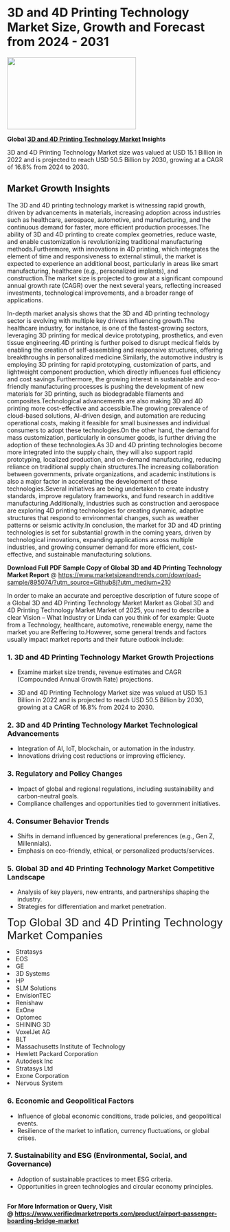 <H1>3D and 4D Printing Technology Market Size, Growth and Forecast from 2024 - 2031</H1><img class="aligncenter size-medium wp-image-584254" src="https://thirdeyenews.in/wp-content/uploads/2024/09/Global-Market-Research-300x168.jpeg" alt="" width="300" height="168" /><p><strong>Global&nbsp;<a href="https://www.marketsizeandtrends.com/download-sample/895074/?utm_source=Github8j?utm_medium=210">3D and 4D Printing Technology Market</a> Insights</strong></p><p>3D and 4D Printing Technology Market size was valued at USD 15.1 Billion in 2022 and is projected to reach USD 50.5 Billion by 2030, growing at a CAGR of 16.8% from 2024 to 2030.</p><p><h2>Market Growth Insights</h2> <p>The 3D and 4D printing technology market is witnessing rapid growth, driven by advancements in materials, increasing adoption across industries such as healthcare, aerospace, automotive, and manufacturing, and the continuous demand for faster, more efficient production processes.The ability of 3D and 4D printing to create complex geometries, reduce waste, and enable customization is revolutionizing traditional manufacturing methods.Furthermore, with innovations in 4D printing, which integrates the element of time and responsiveness to external stimuli, the market is expected to experience an additional boost, particularly in areas like smart manufacturing, healthcare (e.g., personalized implants), and construction.The market size is projected to grow at a significant compound annual growth rate (CAGR) over the next several years, reflecting increased investments, technological improvements, and a broader range of applications.</p> <p>In-depth market analysis shows that the 3D and 4D printing technology sector is evolving with multiple key drivers influencing growth.The healthcare industry, for instance, is one of the fastest-growing sectors, leveraging 3D printing for medical device prototyping, prosthetics, and even tissue engineering.4D printing is further poised to disrupt medical fields by enabling the creation of self-assembling and responsive structures, offering breakthroughs in personalized medicine.Similarly, the automotive industry is employing 3D printing for rapid prototyping, customization of parts, and lightweight component production, which directly influences fuel efficiency and cost savings.Furthermore, the growing interest in sustainable and eco-friendly manufacturing processes is pushing the development of new materials for 3D printing, such as biodegradable filaments and composites.Technological advancements are also making 3D and 4D printing more cost-effective and accessible.The growing prevalence of cloud-based solutions, AI-driven design, and automation are reducing operational costs, making it feasible for small businesses and individual consumers to adopt these technologies.On the other hand, the demand for mass customization, particularly in consumer goods, is further driving the adoption of these technologies.As 3D and 4D printing technologies become more integrated into the supply chain, they will also support rapid prototyping, localized production, and on-demand manufacturing, reducing reliance on traditional supply chain structures.The increasing collaboration between governments, private organizations, and academic institutions is also a major factor in accelerating the development of these technologies.Several initiatives are being undertaken to create industry standards, improve regulatory frameworks, and fund research in additive manufacturing.Additionally, industries such as construction and aerospace are exploring 4D printing technologies for creating dynamic, adaptive structures that respond to environmental changes, such as weather patterns or seismic activity.In conclusion, the market for 3D and 4D printing technologies is set for substantial growth in the coming years, driven by technological innovations, expanding applications across multiple industries, and growing consumer demand for more efficient, cost-effective, and sustainable manufacturing solutions.</p> <p><span class=""><strong>Download Full PDF Sample Copy of Global 3D and 4D Printing Technology Market Report</strong> @ <a href="https://www.marketsizeandtrends.com/download-sample/895074/?utm_source=Github8j?utm_medium=210" target="_blank">https://www.marketsizeandtrends.com/download-sample/895074/?utm_source=Github8j?utm_medium=210</a></span></p><p>In order to make an accurate and perceptive description of future scope of a Global&nbsp;3D and 4D Printing Technology Market Market as Global&nbsp;3D and 4D Printing Technology Market Market of 2025, you need to describe a clear Vision &ndash; What Industry or Linda can you think of for example: Quote from a Technology, healthcare, automotive, renewable energy, name the market you are Reffering to.However, some general trends and factors usually impact market reports and their future outlook include:</p><h3>1.&nbsp;<strong>3D and 4D Printing Technology Market Growth Projections</strong></h3><ul><li>Examine market size trends, revenue estimates and CAGR (Compounded Annual Growth Rate) projections.</li><li><p>3D and 4D Printing Technology Market size was valued at USD 15.1 Billion in 2022 and is projected to reach USD 50.5 Billion by 2030, growing at a CAGR of 16.8% from 2024 to 2030.</p></li></ul><h3>2.&nbsp;<strong>3D and 4D Printing Technology Market Technological Advancements</strong></h3><ul><li>Integration of AI, IoT, blockchain, or automation in the industry.</li><li>Innovations driving cost reductions or improving efficiency.</li></ul><h3>3.&nbsp;<strong>Regulatory and Policy Changes</strong></h3><ul><li>Impact of global and regional regulations, including sustainability and carbon-neutral goals.</li><li>Compliance challenges and opportunities tied to government initiatives.</li></ul><h3>4.&nbsp;<strong>Consumer Behavior Trends</strong></h3><ul><li>Shifts in demand influenced by generational preferences (e.g., Gen Z, Millennials).</li><li>Emphasis on eco-friendly, ethical, or personalized products/services.</li></ul><h3>5.&nbsp;<strong>Global 3D and 4D Printing Technology Market Competitive Landscape</strong></h3><ul><li>Analysis of key players, new entrants, and partnerships shaping the industry.</li><li>Strategies for differentiation and market penetration.</li></ul><p data-pm-slice="1 1 []"><span style="color: inherit; font-family: inherit; font-size: 25px;">Top Global 3D and 4D Printing Technology Market Companies</span></p><div class="" data-test-id=""><p><li>Stratasys</li><li> EOS</li><li> GE</li><li> 3D Systems</li><li> HP</li><li> SLM Solutions</li><li> EnvisionTEC</li><li> Renishaw</li><li> ExOne</li><li> Optomec</li><li> SHINING 3D</li><li> VoxelJet AG</li><li> BLT</li><li> Massachusetts Institute of Technology</li><li> Hewlett Packard Corporation</li><li> Autodesk Inc</li><li> Stratasys Ltd</li><li> Exone Corporation</li><li> Nervous System</li></p></div><h3>6.&nbsp;<strong>Economic and Geopolitical Factors</strong></h3><ul><li>Influence of global economic conditions, trade policies, and geopolitical events.</li><li>Resilience of the market to inflation, currency fluctuations, or global crises.</li></ul><h3>7.&nbsp;<strong>Sustainability and ESG (Environmental, Social, and Governance)</strong></h3><ul><li>Adoption of sustainable practices to meet ESG criteria.</li><li>Opportunities in green technologies and circular economy principles.</li></ul><h2><strong style="font-size: 14px;">For More Information or Query, Visit @&nbsp;</strong><a style="background-color: #ffffff; font-size: 14px;" href="https://www.marketsizeandtrends.com/report/3d-and-4d-printing-technology-market/" target="_blank">https://www.verifiedmarketreports.com/product/airport-passenger-boarding-bridge-market</a></h2>
